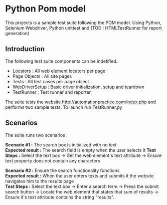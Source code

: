 # Python Pom model
This projects is a sample test suite following the POM model. Using Python, Selenium Webdriver, Python unittest and (TOD : HTMLTestRunner for report generation)
 
## Introduction
The following test suite components can be indetified.
- Locators : All web element locators per page
- Page Objects : All site pages
- Tests : All test cases per page object
- WebDriverSetup : Basic driver initialization, setup and teardown
- TestRunner : Test runner and reporter

The suite tests the website http://automationpractice.com/index.php and performs two sample tests.
To launch run TestRunner.py

## Scenarios
The suite runs two scenarios :

**Scenario #1 :** The search box is initialized with no text   
**Expected result :** The search field is empty when the user selects it
**Test Steps :** Select the text box -> Get the web element's text attribute -> Ensure text property does not contain any characters  

**Scenario #2 :** Ensure the search functionality functions  
**Expected result :** When the user enters texts and submits it the website navigates him to the results page  
**Test Steps :** Select the text box -> Enter a search term -> Press the submit search button -> Locate the web element that states that sum of results -> Ensure it's text attribute contains the string "results". 



